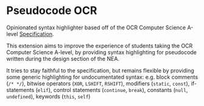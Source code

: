 # Pseudocode OCR

Opinionated syntax highlighter based off of the OCR Computer Science A-level [Specification](https://www.ocr.org.uk/images/170844-specification-accredited-a-level-gce-computer-science-h446.pdf#page=37).

This extension aims to improve the experience of students taking the OCR Computer Science A-level, by providing syntax highlighting for pseudocode written during the design section of the NEA.

It tries to stay faithful to the specification, but remains flexible by providing some generic highlighting for undocumentated syntax: e.g. block comments (`/* */`), bitwise operators (`XOR`, `LSHIFT`, `RSHIFT`), modifiers (`static`, `const`), if-statements (`elif`), control statements (`continue`, `break`), constants (`null`, `undefined`), keywords (`this`, `self`)
